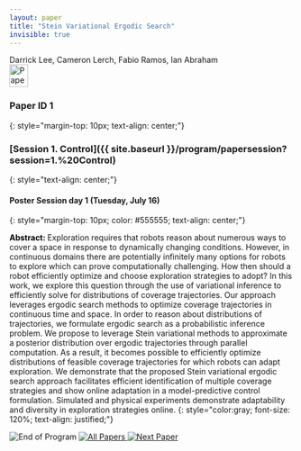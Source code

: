 ```yaml
---
layout: paper
title: "Stein Variational Ergodic Search"
invisible: true
---
```

<div class="paper-authors">
<div class="paper-author-box">
    <div class="paper-author-name">Darrick Lee, Cameron Lerch, Fabio Ramos, Ian Abraham</div>
    <div class="paper-author-uni"></div>
</div>

</div><div class="paper-pdf">
                <div> <a href="https://www.roboticsproceedings.org/rss20/p001.pdf"><img src="{{ site.baseurl }}/images/paper_link.png" alt="Paper Website" width = "33"  height = "40"/></a> </div>
                </div>

### Paper ID 1
{: style="margin-top: 10px; text-align: center;"}

### [Session 1. Control]({{ site.baseurl }}/program/papersession?session=1.%20Control)
{: style="text-align: center;"}

#### Poster Session day 1 (Tuesday, July 16)
{: style="margin-top: 10px; color: #555555; text-align: center;"}

<b style="color: black;">Abstract: </b>Exploration requires that robots reason about numerous ways to cover a space in response to dynamically changing conditions. However, in continuous domains there are potentially infinitely many options for robots to explore which can prove computationally challenging. How then should a robot efficiently optimize and choose exploration strategies to adopt? In this work, we explore this question through the use of variational inference to efficiently solve for distributions of coverage trajectories. Our approach leverages ergodic search methods to optimize coverage trajectories in continuous time and space. In order to reason about distributions of trajectories, we formulate ergodic search as a probabilistic inference problem. We propose to leverage Stein variational methods to approximate a posterior distribution over ergodic trajectories through parallel computation. As a result, it becomes possible to efficiently optimize distributions of feasible coverage trajectories for which robots can adapt exploration. We demonstrate that the proposed Stein variational ergodic search approach facilitates efficient identification of multiple coverage strategies and show online adaptation in a model-predictive control formulation. Simulated and physical experiments demonstrate adaptability and diversity in exploration strategies online.
{: style="color:gray; font-size: 120%; text-align: justified;"}


<div class="paper-menu">
<img src="{{ site.baseurl }}/images/blank_icon.png" alt="End of Program" title="End of Program"/>
<a href="{{ site.baseurl }}/program/papers"><img src="{{ site.baseurl }}/images/overview_icon.png" alt="All Papers" title="All Papers"/> </a>
<a href="{{ site.baseurl }}/program/papers/002/"> <img src="{{ site.baseurl }}/images/next_paper_icon.png" alt="Next Paper" title="Next Paper"/> </a>

</div>
